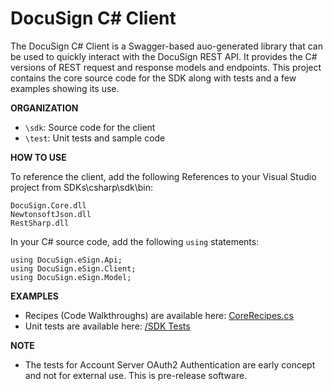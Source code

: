 # DocuSign C# Client

The DocuSign C# Client is a Swagger-based auo-generated library that can be used to quickly interact with the DocuSign REST API.  It provides the C# versions of REST request and response models and endpoints. This project contains the core source code for the SDK along with tests and a few examples showing its use.  

**ORGANIZATION**

  * `\sdk`:  Source code for the client 
  * `\test`:  Unit tests and sample code

**HOW TO USE**

To reference the client, add the following References to your Visual Studio project from SDKs\csharp\sdk\bin:

```
DocuSign.Core.dll
NewtonsoftJson.dll
RestSharp.dll
```
  
In your C# source code, add the following `using` statements:

```
using DocuSign.eSign.Api;  
using DocuSign.eSign.Client;
using DocuSign.eSign.Model;
```

**EXAMPLES**

* Recipes (Code Walkthroughs) are available here:  [CoreRecipes.cs](test/Recipes/CoreRecipes.cs)
* Unit tests are available here: [/SDK Tests](test/SdkTests/SdkTests)

**NOTE**
  * The tests for Account Server OAuth2 Authentication are early concept and not for external use. This is pre-release software.
